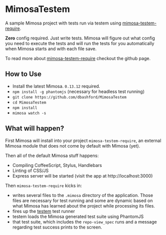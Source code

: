 MimosaTestem
===============

A sample Mimosa project with tests run via testem using [mimosa-testem-require](https://github.com/dbashford/mimosa-testem-require).

__Zero__ config required.  Just write tests.  Mimosa will figure out what config you need to execute the tests and will run the tests for you automatically when Mimosa starts and with each file save.

To read more about [mimosa-testem-require](https://github.com/dbashford/mimosa-testem-require) checkout the github page.

## How to Use

* Install the latest Mimosa. `0.13.12` required.
* `npm install -g phantomjs` (necessary for headless test running)
* `git clone https://github.com/dbashford/MimosaTestem`
* `cd MimosaTestem`
* `npm install`
* `mimosa watch -s`

## What will happen?

First Mimosa will install into your project `mimosa-testem-require`, an external Mimosa module that does not come by default with Mimosa (yet).

Then all of the default Mimosa stuff happens:

* Compiling CoffeeScript, Stylus, Handlebars
* Linting of CSS/JS
* Express server will be started (visit the app at http://localhost:3000)

Then `mimosa-testem-require` kicks in:

* writes several files to the `.mimosa` directory of the application.  Those files are necessary for test running and some are dynamic based on what Mimosa has learned about the project while processing its files.
* fires up the [testem](https://github.com/airportyh/testem) test runner
* testem loads the Mimosa generated test suite using PhantomJS
* that test suite, which includes the `repo-view_spec` runs and a message regarding test success prints to the screen.

